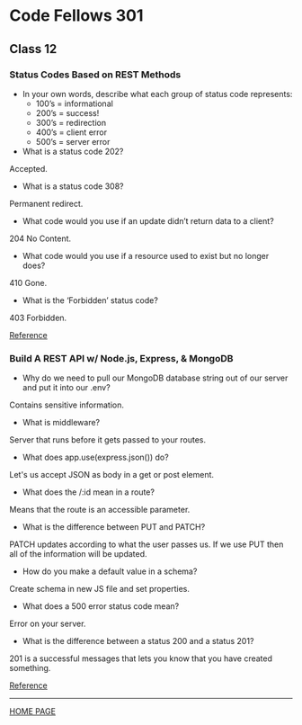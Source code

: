 # Code Fellows 301

## Class 12

### Status Codes Based on REST Methods

- In your own words, describe what each group of status code represents:
  - 100’s = informational
  - 200’s = success!
  - 300’s = redirection
  - 400’s = client error
  - 500’s = server error
- What is a status code 202?

Accepted.

- What is a status code 308?

Permanent redirect.

- What code would you use if an update didn’t return data to a client?

204 No Content.

- What code would you use if a resource used to exist but no longer does?

410 Gone.

- What is the ‘Forbidden’ status code?

403 Forbidden.

[Reference](https://www.moesif.com/blog/technical/api-design/Which-HTTP-Status-Code-To-Use-For-Every-CRUD-App/)

### Build A REST API w/ Node.js, Express, & MongoDB

- Why do we need to pull our MongoDB database string out of our server and put it into our .env?

Contains sensitive information.

- What is middleware?

Server that runs before it gets passed to your routes.

- What does app.use(express.json()) do?

Let's us accept JSON as body in a get or post element.

- What does the /:id mean in a route?

Means that the route is an accessible parameter.

- What is the difference between PUT and PATCH?

PATCH updates according to what the user passes us. If we use PUT then all of the information will be updated.

- How do you make a default value in a schema?

Create schema in new JS file and set properties.

- What does a 500 error status code mean?

Error on your server.

- What is the difference between a status 200 and a status 201?

201 is a successful messages that lets you know that you have created something.

[Reference](https://www.youtube.com/watch?v=fgTGADljAeg)

---

[HOME PAGE](https://getullrichordietrying.github.io/reading-notes/)
